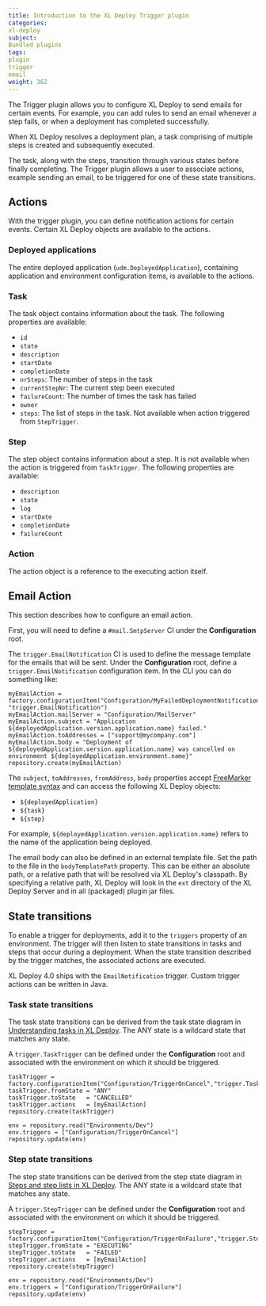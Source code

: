 ```yaml
---
title: Introduction to the XL Deploy Trigger plugin
categories:
xl-deploy
subject:
Bundled plugins
tags:
plugin
trigger
email
weight: 362
---
```


The Trigger plugin allows you to configure XL Deploy to send emails for certain events. For example, you can add rules to send an email whenever a step fails, or when a deployment has completed successfully.

When XL Deploy resolves a deployment plan, a task comprising of multiple steps is created and subsequently executed.

The task, along with the steps, transition through various states before finally completing. The Trigger plugin allows a user to associate actions, example sending an email, to be triggered for one of these state transitions.

## Actions

With the trigger plugin, you can define notification actions for certain events. Certain XL Deploy objects are available to the actions.

### Deployed applications

The entire deployed application (`udm.DeployedApplication`), containing application and environment configuration items, is available to the actions.

### Task

The task object contains information about the task. The following properties are available:

* `id`
* `state`
* `description`
* `startDate`
* `completionDate`
* `nrSteps`: The number of steps in the task
* `currentStepNr`: The current step been executed
* `failureCount`: The number of times the task has failed
* `owner`
* `steps`: The list of steps in the task. Not available when action triggered from `StepTrigger`.

### Step

The step object contains information about a step. It is not available when the action is triggered from `TaskTrigger`. The following properties are available:

* `description`
* `state`
* `log`
* `startDate`
* `completionDate`
* `failureCount`

### Action

The action object is a reference to the executing action itself.

## Email Action

This section describes how to configure an email action.

First, you will need to define a `#mail.SmtpServer` CI under the **Configuration** root.

The `trigger.EmailNotification` CI is used to define the message template for the emails that will be sent. Under the **Configuration** root, define a `trigger.EmailNotification` configuration item. In the CLI you can do something like:

	myEmailAction = factory.configurationItem("Configuration/MyFailedDeploymentNotification", "trigger.EmailNotification")
	myEmailAction.mailServer = "Configuration/MailServer"
	myEmailAction.subject = "Application ${deployedApplication.version.application.name} failed."
	myEmailAction.toAddresses = ["support@mycompany.com"]
	myEmailAction.body = "Deployment of ${deployedApplication.version.application.name} was cancelled on environment ${deployedApplication.environment.name}"
	repository.create(myEmailAction)

The `subject`, `toAddresses`, `fromAddress`, `body` properties accept [FreeMarker template syntax](http://freemarker.org/docs/ref.html) and can access the following XL Deploy objects:

* `${deployedApplication}`
* `${task}`
* `${step}`

For example, `${deployedApplication.version.application.name}` refers to the name of the application being deployed.

The email body can also be defined in an external template file. Set the path to the file in the `bodyTemplatePath` property. This can be either an absolute path, or a relative path that will be resolved via XL Deploy's classpath. By specifying a relative path, XL Deploy will look in the `ext` directory of the XL Deploy Server and in all (packaged) plugin jar files.

## State transitions

To enable a trigger for deployments, add it to the `triggers` property of an environment. The trigger will then listen to state transitions in tasks and steps that occur during a deployment. When the state transition described by the trigger matches, the associated actions are executed.

XL Deploy 4.0 ships with the `EmailNotification` trigger. Custom trigger actions can be written in Java.

### Task state transitions

The task state transitions can be derived from the task state diagram in [Understanding tasks in XL Deploy](/xl-deploy/concept/understanding-tasks-in-xl-deploy.html). The ANY state is a wildcard state that matches any state.

A `trigger.TaskTrigger` can be defined under the **Configuration** root and associated with the environment on which it should be triggered.

	taskTrigger = factory.configurationItem("Configuration/TriggerOnCancel","trigger.TaskTrigger")
	taskTrigger.fromState = "ANY"
	taskTrigger.toState   = "CANCELLED"
	taskTrigger.actions   = [myEmailAction]
	repository.create(taskTrigger)

	env = repository.read("Environments/Dev")
	env.triggers = ["Configuration/TriggerOnCancel"]
	repository.update(env)

### Step state transitions

The step state transitions can be derived from the step state diagram in [Steps and step lists in XL Deploy](/xl-deploy/concept/steps-and-steplists-in-xl-deploy.html). The ANY state is a wildcard state that matches any state.

A `trigger.StepTrigger` can be defined under the **Configuration** root and associated with the environment on which it should be triggered.

	stepTrigger = factory.configurationItem("Configuration/TriggerOnFailure","trigger.StepTrigger")
	stepTrigger.fromState = "EXECUTING"
	stepTrigger.toState   = "FAILED"
	stepTrigger.actions   = [myEmailAction]
	repository.create(stepTrigger)

	env = repository.read("Environments/Dev")
	env.triggers = ["Configuration/TriggerOnFailure"]
	repository.update(env)

